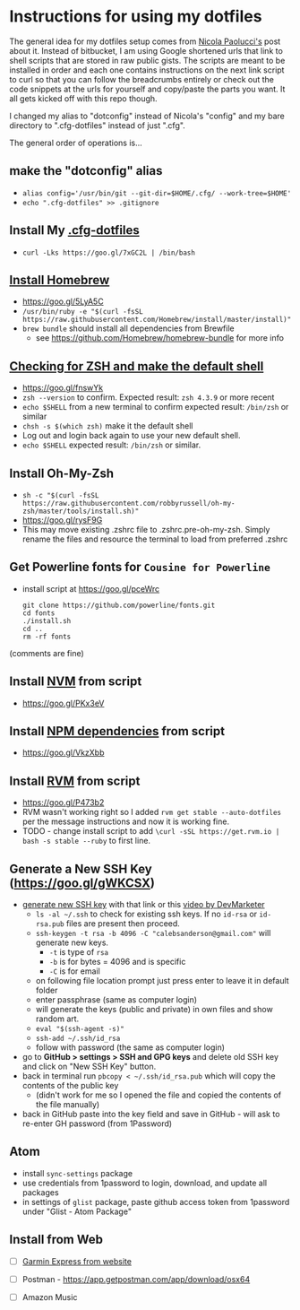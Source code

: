 # Instructions for using my dotfiles

The general idea for my dotfiles setup comes from [Nicola Paolucci's](https://developer.atlassian.com/blog/2016/02/best-way-to-store-dotfiles-git-bare-repo/) post about it. Instead of bitbucket, I am using Google shortened urls that link to shell scripts that are stored in raw public gists. The scripts are meant to be installed in order and each one contains instructions on the next link script to curl so that you can follow the breadcrumbs entirely or check out the code snippets at the urls for yourself and copy/paste the parts you want. It all gets kicked off with this repo though.  

I changed my alias to "dotconfig" instead of Nicola's "config" and my bare directory to ".cfg-dotfiles" instead of just ".cfg".

The general order of operations is...  

## make the "dotconfig" alias
- `alias config='/usr/bin/git --git-dir=$HOME/.cfg/ --work-tree=$HOME'`
- `echo ".cfg-dotfiles" >> .gitignore`  


## Install My [.cfg-dotfiles](https://github.com/cfsanderson/cfg-dotfiles)
- `curl -Lks https://goo.gl/7xGC2L | /bin/bash`  


## [Install Homebrew](https://brew.sh/)
- https://goo.gl/5LyA5C
- `/usr/bin/ruby -e "$(curl -fsSL https://raw.githubusercontent.com/Homebrew/install/master/install)"`
- `brew bundle` should install all dependencies from Brewfile
  - see https://github.com/Homebrew/homebrew-bundle for more info  


## [Checking for ZSH and make the default shell](https://github.com/robbyrussell/oh-my-zsh/wiki/Installing-ZSH)
- https://goo.gl/fnswYk
- `zsh --version` to confirm. Expected result: `zsh 4.3.9` or more recent
- `echo $SHELL` from a new terminal to confirm expected result: `/bin/zsh` or similar
- `chsh -s $(which zsh)` make it the default shell
- Log out and login back again to use your new default shell.
- `echo $SHELL` expected result: `/bin/zsh` or similar.  

## Install Oh-My-Zsh
- `sh -c "$(curl -fsSL https://raw.githubusercontent.com/robbyrussell/oh-my-zsh/master/tools/install.sh)"`
- https://goo.gl/rysF9G
- This may move existing .zshrc file to .zshrc.pre-oh-my-zsh. Simply rename the files and resource the terminal to load from preferred .zshrc  


## Get Powerline fonts for `Cousine for Powerline`

- install script at https://goo.gl/pceWrc
  ```
  git clone https://github.com/powerline/fonts.git
  cd fonts
  ./install.sh
  cd ..
  rm -rf fonts
  ```
(comments are fine)  


## Install [NVM](https://gist.github.com/cfsanderson/32bc37416c1373c5314d9ea98146fa7c) from script  
- https://goo.gl/PKx3eV

## Install [NPM dependencies](https://gist.github.com/cfsanderson/087f5fd991a7b8edff0bcc5e451e2fef) from script  
- https://goo.gl/VkzXbb


## Install [RVM](https://gist.github.com/cfsanderson/b4aad70c323058c309d2da5b0e2ffb70) from script  
- https://goo.gl/P473b2
- RVM wasn't working right so I added `rvm get stable --auto-dotfiles` per the message instructions and now it is working fine.
- TODO - change install script to add `\curl -sSL https://get.rvm.io | bash -s stable --ruby` to first line.


## Generate a New SSH Key (https://goo.gl/gWKCSX)
  - [generate new SSH key](https://help.github.com/articles/generating-a-new-ssh-key-and-adding-it-to-the-ssh-agent/) with that link or this [video by DevMarketer](https://www.youtube.com/watch?v=H5qNpRGB7Qw)
    - `ls -al ~/.ssh` to check for existing ssh keys. If no `id-rsa` or `id-rsa.pub` files are present then proceed.
    - `ssh-keygen -t rsa -b 4096 -C "calebsanderson@gmail.com"` will generate new keys.
      - `-t` is type of `rsa`
      - `-b` is for bytes = 4096 and is specific
      - `-C` is for email
    - on following file location prompt just press enter to leave it in default folder
    - enter passphrase (same as computer login)
    - will generate the keys (public and private) in own files and show random art.
    - `eval "$(ssh-agent -s)"`
    - `ssh-add ~/.ssh/id_rsa`
    - follow with password (the same as computer login)
  - go to **GitHub > settings > SSH and GPG keys** and delete old SSH key and click on "New SSH Key" button.
  - back in terminal run `pbcopy < ~/.ssh/id_rsa.pub` which will copy the contents of the public key
    - (didn't work for me so I opened the file and copied the contents of the file manually)
  - back in GitHub paste into the key field and save in GitHub - will ask to re-enter GH password (from 1Password)  


## Atom
- install `sync-settings` package
- use credentials from 1password to login, download, and update all packages
- in settings of `glist` package, paste github access token from 1password under "Glist - Atom Package"  


## Install from Web
- [ ] [Garmin Express from website](https://connect.garmin.com/en-US/start/forerunner/express)
- [ ] Postman -  https://app.getpostman.com/app/download/osx64
- [ ] Amazon Music

